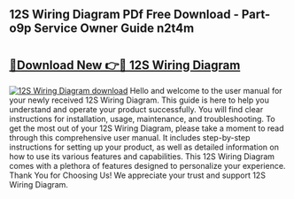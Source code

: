 ## 12S Wiring Diagram PDf Free Download - Part-o9p Service Owner Guide n2t4m

# <h2><a href="http://dfushn.blite.top/?on=12S+Wiring+Diagram">🔗Download New 👉🔴 12S Wiring Diagram</a></h2>

[![12S Wiring Diagram download](https://i.imgur.com/lujVjoI.png)](http://dfushn.blite.top/?on=12S+Wiring+Diagram)
Hello and welcome to the user manual for your newly received 12S Wiring Diagram. This guide is here to help you understand and operate your product successfully. You will find clear instructions for installation, usage, maintenance, and troubleshooting. To get the most out of your 12S Wiring Diagram, please take a moment to read through this comprehensive user manual. It includes step-by-step instructions for setting up your product, as well as detailed information on how to use its various features and capabilities. This 12S Wiring Diagram comes with a plethora of features designed to personalize your experience. Thank You for Choosing Us! We appreciate your trust and support 12S Wiring Diagram.
